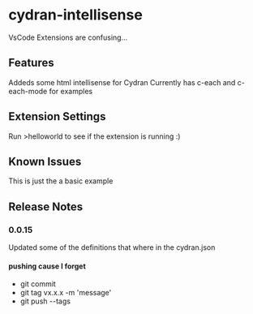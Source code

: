 # cydran-intellisense

VsCode Extensions are confusing...

## Features

Addeds some html intellisense for Cydran
Currently has c-each and c-each-mode for examples

## Extension Settings

Run >helloworld to see if the extension is running :)

## Known Issues

This is just the a basic example

## Release Notes

### 0.0.15

Updated some of the definitions that where in the cydran.json

#### pushing cause I forget
- git commit
- git tag vx.x.x -m 'message'
- git push --tags

